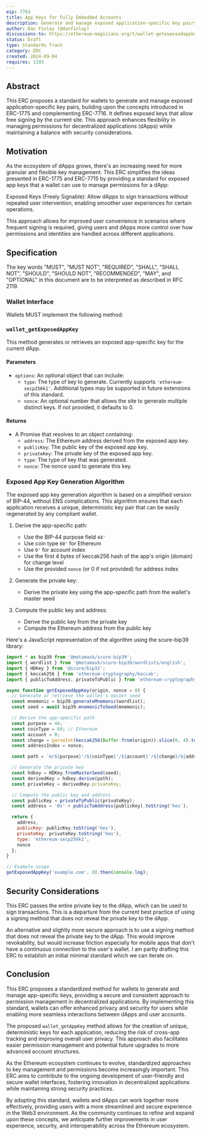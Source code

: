 ```yaml
---
eip: 7763
title: App Keys for Fully Embedded Accounts
description: Generate and manage exposed application-specific key pairs
author: Dan Finlay (@danfinlay)
discussions-to: https://ethereum-magicians.org/t/wallet-getexposedappkey/20958
status: Draft
type: Standards Track
category: ERC
created: 2024-09-04
requires: 1193
---
```


## Abstract

This ERC proposes a standard for wallets to generate and manage exposed application-specific key pairs, building upon the concepts introduced in ERC-1775 and complementing ERC-7716. It defines exposed keys that allow free signing by the current site. This approach enhances flexibility in managing permissions for decentralized applications (dApps) while maintaining a balance with security considerations.

## Motivation

As the ecosystem of dApps grows, there's an increasing need for more granular and flexible key management. This ERC simplifies the ideas presented in ERC-1775 and ERC-7715 by providing a standard for exposed app keys that a wallet can use to manage permissions for a dApp:

Exposed Keys (Freely Signable): Allow dApps to sign transactions without repeated user intervention, enabling smoother user experiences for certain operations.

This approach allows for improved user convenience in scenarios where frequent signing is required, giving users and dApps more control over how permissions and identities are handled across different applications.

## Specification

The key words "MUST", "MUST NOT", "REQUIRED", "SHALL", "SHALL NOT", "SHOULD", "SHOULD NOT", "RECOMMENDED", "MAY", and "OPTIONAL" in this document are to be interpreted as described in RFC 2119.

### Wallet Interface

Wallets MUST implement the following method:

### `wallet_getExposedAppKey`

This method generates or retrieves an exposed app-specific key for the current dApp.

#### Parameters
- `options`: An optional object that can include:
  - `type`: The type of key to generate. Currently supports `'ethereum-secp256k1'`. Additional types may be supported in future extensions of this standard.
  - `nonce`: An optional number that allows the site to generate multiple distinct keys. If not provided, it defaults to 0.

#### Returns
- A Promise that resolves to an object containing:
  - `address`: The Ethereum address derived from the exposed app key.
  - `publicKey`: The public key of the exposed app key.
  - `privateKey`: The private key of the exposed app key.
  - `type`: The type of key that was generated.
  - `nonce`: The nonce used to generate this key.

### Exposed App Key Generation Algorithm

The exposed app key generation algorithm is based on a simplified version of BIP-44, without ENS complications. This algorithm ensures that each application receives a unique, deterministic key pair that can be easily regenerated by any compliant wallet.

1. Derive the app-specific path:
   - Use the BIP-44 purpose field `44'`
   - Use coin type `60'` for Ethereum
   - Use `0'` for account index
   - Use the first 4 bytes of keccak256 hash of the app's origin (domain) for change level
   - Use the provided `nonce` (or 0 if not provided) for address index

2. Generate the private key:
   - Derive the private key using the app-specific path from the wallet's master seed

3. Compute the public key and address:
   - Derive the public key from the private key
   - Compute the Ethereum address from the public key

Here's a JavaScript representation of the algorithm using the scure-bip39 library:
```javascript
import * as bip39 from '@metamask/scure-bip39';
import { wordlist } from '@metamask/scure-bip39/wordlists/english';
import { HDKey } from '@scure/bip32';
import { keccak256 } from 'ethereum-cryptography/keccak';
import { publicToAddress, privateToPublic } from 'ethereum-cryptography/secp256k1';

async function getExposedAppKey(origin, nonce = 0) {
  // Generate or retrieve the wallet's master seed
  const mnemonic = bip39.generateMnemonic(wordlist);
  const seed = await bip39.mnemonicToSeed(mnemonic);

  // Derive the app-specific path
  const purpose = 44;
  const coinType = 60; // Ethereum
  const account = 0;
  const change = parseInt(keccak256(Buffer.from(origin)).slice(0, 4).toString('hex'), 16);
  const addressIndex = nonce;

  const path = `m/${purpose}'/${coinType}'/${account}'/${change}/${addressIndex}`;

  // Generate the private key
  const hdkey = HDKey.fromMasterSeed(seed);
  const derivedKey = hdkey.derive(path);
  const privateKey = derivedKey.privateKey;

  // Compute the public key and address
  const publicKey = privateToPublic(privateKey);
  const address = '0x' + publicToAddress(publicKey).toString('hex');

  return {
    address,
    publicKey: publicKey.toString('hex'),
    privateKey: privateKey.toString('hex'),
    type: 'ethereum-secp256k1',
    nonce
  };
}

// Example usage
getExposedAppKey('example.com', 0).then(console.log);
```

## Security Considerations

This ERC passes the entire private key to the dApp, which can be used to sign transactions. This is a departure from the current best practice of using a signing method that does not reveal the private key to the dApp.

An alternative and slightly more secure approach is to use a signing method that does not reveal the private key to the dApp. This would improve revokability, but would increase friction especially for mobile apps that don't have a continuous connection to the user's wallet. I am partly drafting this ERC to establish an initial minimal standard which we can iterate on.

## Conclusion

This ERC proposes a standardized method for wallets to generate and manage app-specific keys, providing a secure and consistent approach to permission management in decentralized applications. By implementing this standard, wallets can offer enhanced privacy and security for users while enabling more seamless interactions between dApps and user accounts.

The proposed `wallet_getAppKey` method allows for the creation of unique, deterministic keys for each application, reducing the risk of cross-app tracking and improving overall user privacy. This approach also facilitates easier permission management and potential future upgrades to more advanced account structures.

As the Ethereum ecosystem continues to evolve, standardized approaches to key management and permissions become increasingly important. This ERC aims to contribute to the ongoing development of user-friendly and secure wallet interfaces, fostering innovation in decentralized applications while maintaining strong security practices.

By adopting this standard, wallets and dApps can work together more effectively, providing users with a more streamlined and secure experience in the Web3 environment. As the community continues to refine and expand upon these concepts, we anticipate further improvements in user experience, security, and interoperability across the Ethereum ecosystem.


